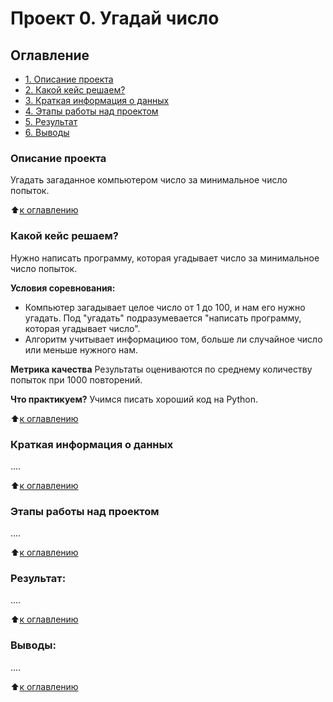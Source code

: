 # Проект 0. Угадай число

## Оглавление
* [1. Описание проекта](https://github.com/Maximus1973/Max1/tree/main/project_0/README.md#Описание-проекта)
* [2. Какой кейс решаем?](https://github.com/Maximus1973/Max1/tree/main/project_0/README.md#Какой-кейс-решаем)
* [3. Краткая информация о данных](https://github.com/Maximus1973/Max1/tree/main/project_0/README.md#Краткая-информация-о-данных)
* [4. Этапы работы над проектом](https://github.com/Maximus1973/Max1/tree/main/project_0/README.md#Этапы-работы-над-проектом)
* [5. Результат](https://github.com/Maximus1973/Max1/tree/main/project_0/README.md#Результат)
* [6. Выводы](https://github.com/Maximus1973/Max1/tree/main/project_0/README.md#Выводы)

### Описание проекта
Угадать загаданное компьютером число за минимальное число попыток.

:arrow_up:[к оглавлению](https://github.com/Maximus1973/Max1/tree/main/project_0/README.md#Оглавление)

### Какой кейс решаем?
Нужно написать программу, которая угадывает число за минимальное число попыток.

**Условия соревнования:**
- Компьютер загадывает целое число от 1 до 100, и нам его нужно угадать. Под "угадать" подразумевается "написать программу, которая угадывает число".
- Алгоритм учитывает информациюо том, больше ли случайное число или меньше нужного нам.

**Метрика качества**
Результаты оцениваются по среднему количеству попыток при 1000 повторений.

**Что практикуем?**
Учимся писать хороший код на Python.

:arrow_up:[к оглавлению](https://github.com/Maximus1973/Max1/tree/main/project_0/README.md#Оглавление)

### Краткая информация о данных
....

:arrow_up:[к оглавлению](https://github.com/Maximus1973/Max1/tree/main/project_0/README.md#Оглавление)

### Этапы работы над проектом
....

:arrow_up:[к оглавлению](https://github.com/Maximus1973/Max1/tree/main/project_0/README.md#Оглавление)

### Результат:
....

:arrow_up:[к оглавлению](https://github.com/Maximus1973/Max1/tree/main/project_0/README.md#Оглавление)

### Выводы:
....

:arrow_up:[к оглавлению](https://github.com/Maximus1973/Max1/tree/main/project_0/README.md#Оглавление)